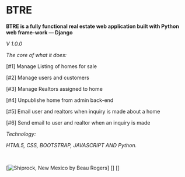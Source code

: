 # BTRE

__BTRE is a fully functional real estate web application built with Python web frame-work — Django__

*V 1.0.0*

_The core of what it does:_

[#1] Manage Listing of homes for sale

[#2] Manage users and customers

[#3] Manage Realtors assigned to home

[#4] Unpublishe home from admin back-end

[#5] Email user and realtors when inquiry is made about a home

[#6] Send email to user and realtor when an inquiry is made

_Technology:_

*HTML5, CSS, BOOTSTRAP, JAVASCRIPT AND Python.*

<br>

[![](/assets/images/shiprock.jpg "Shiprock, New Mexico by Beau Rogers")]
[![]()]
[![]()]
